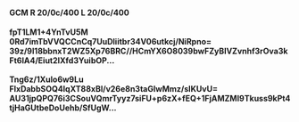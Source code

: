 #### GCM R 20/0c/400 L 20/0c/400
**fpT1LM1+4YnTvU5M**<br/>**0Rd7imTbVVQCCnCq7UuDliitbr34V06utkcj/NiRpno=**<br/>**39z/9I18bbnxT2WZ5Xp76BRC//HCmYX6O8039bwFZyBIVZvnhf3rOva3kFt6lA4/Eiut2IXfd3YuibOP...**<br/><br/>
**Tng6z/1Xulo6w9Lu**<br/>**FlxDabbSOQ4lqXT88xBl/v26e8n3taGlwMmz/sIKUvU=**<br/>**AU31jpQPQ76i3CSouVQmrTyyz7siFU+p6zX+fEQ+1FjAMZMI9Tkuss9kPt4tjHaGUtbeDoUehb/SfUgW...**